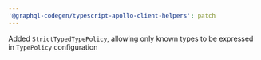 ```yaml
---
'@graphql-codegen/typescript-apollo-client-helpers': patch
---
```


Added `StrictTypedTypePolicy`, allowing only known types to be expressed in `TypePolicy` configuration
